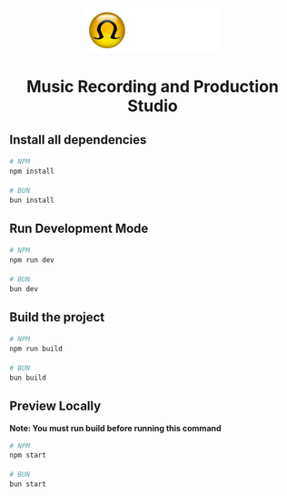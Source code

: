<div align="center">
  <img src="./public/images/omega-records-logo.png" alt="Omega Records Logo" />
</div>

<h1 align="center">Music Recording and Production Studio</h1>

## Install all dependencies

```bash
# NPM
npm install

# BUN
bun install
```

## Run Development Mode

```bash
# NPM
npm run dev

# BUN
bun dev
```

## Build the project

```bash
# NPM
npm run build

# BUN
bun build
```

## Preview Locally

**Note: You must run build before running this command**

```bash
# NPM
npm start

# BUN
bun start
```